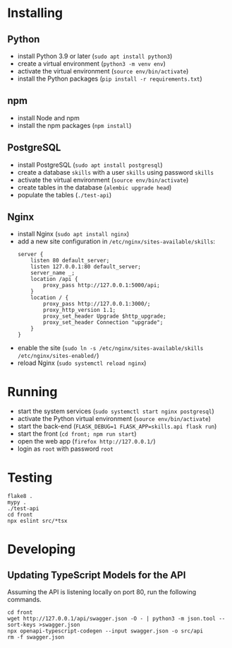 # Installing

## Python

- install Python 3.9 or later (`sudo apt install python3`)
- create a virtual environment (`python3 -m venv env`)
- activate the virtual environment (`source env/bin/activate`)
- install the Python packages (`pip install -r requirements.txt`)

## npm

- install Node and npm
- install the npm packages (`npm install`)

## PostgreSQL

- install PostgreSQL (`sudo apt install postgresql`)
- create a database `skills` with a user `skills` using password `skills`
- activate the virtual environment (`source env/bin/activate`)
- create tables in the database (`alembic upgrade head`)
- populate the tables (`./test-api`)

## Nginx

- install Nginx (`sudo apt install nginx`)
- add a new site configuration in `/etc/nginx/sites-available/skills`:
    ```
    server {
        listen 80 default_server;
        listen 127.0.0.1:80 default_server;
        server_name _;
        location /api {
            proxy_pass http://127.0.0.1:5000/api;
        }
        location / {
            proxy_pass http://127.0.0.1:3000/;
            proxy_http_version 1.1;
            proxy_set_header Upgrade $http_upgrade;
            proxy_set_header Connection "upgrade";
        }
    }
    ```
- enable the site (`sudo ln -s /etc/nginx/sites-available/skills /etc/nginx/sites-enabled/`)
- reload Nginx (`sudo systemctl reload nginx`)

# Running

- start the system services (`sudo systemctl start nginx postgresql`)
- activate the Python virtual environment (`source env/bin/activate`)
- start the back-end (`FLASK_DEBUG=1 FLASK_APP=skills.api flask run`)
- start the front (`cd front; npm run start`)
- open the web app (`firefox http://127.0.0.1/`)
- login as `root` with password `root`

# Testing

```
flake8 .
mypy .
./test-api
cd front
npx eslint src/*tsx
```

# Developing

## Updating TypeScript Models for the API

Assuming the API is listening locally on port 80, run the following commands.

```
cd front
wget http://127.0.0.1/api/swagger.json -O - | python3 -m json.tool --sort-keys >swagger.json
npx openapi-typescript-codegen --input swagger.json -o src/api
rm -f swagger.json
```
